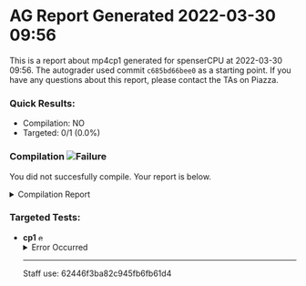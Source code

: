 # AG Report Generated 2022-03-30 09:56
This is a report about mp4cp1 generated for spenserCPU at 2022-03-30 09:56. The autograder used commit ``c685bd66bee0`` as a starting point. If you have any questions about this report, please contact the TAs on Piazza.
### Quick Results:
 - Compilation: NO
 - Targeted: 0/1 (0.0%)
### Compilation ![Failure][failure]
You did not succesfully compile. Your report is below.
<details>
<summary>Compilation Report</summary>

```
Info: *******************************************************************
Info: Running Quartus Prime Analysis & Synthesis
    Info: Version 18.1.0 Build 625 09/12/2018 SJ Standard Edition
    Info: Copyright (C) 2018  Intel Corporation. All rights reserved.
    Info: Your use of Intel Corporation's design tools, logic functions 
    Info: and other software and tools, and its AMPP partner logic 
    Info: functions, and any output files from any of the foregoing 
    Info: (including device programming or simulation files), and any 
    Info: associated documentation or information are expressly subject 
    Info: to the terms and conditions of the Intel Program License 
    Info: Subscription Agreement, the Intel Quartus Prime License Agreement,
    Info: the Intel FPGA IP License Agreement, or other applicable license
    Info: agreement, including, without limitation, that your use is for
    Info: the sole purpose of programming logic devices manufactured by
    Info: Intel and sold by Intel or its authorized distributors.  Please
    Info: refer to the applicable agreement for further details.
    Info: Processing started: Wed Mar 30 14:55:57 2022
Info: Command: quartus_map mp4 -c mp4
Warning (18236): Number of processors has not been specified which may cause overloading on shared machines.  Set the global assignment NUM_PARALLEL_PROCESSORS in your QSF to an appropriate value for best performance.
Info (20030): Parallel compilation is enabled and will use 2 of the 2 processors detected
Info (12021): Found 1 design units, including 0 entities, in source file hdl/rv32i_types.sv
    Info (12022): Found design unit 1: rv32i_types (SystemVerilog) File: /job/student/hdl/rv32i_types.sv Line: 3
Warning (12019): Can't analyze file -- file hdl/reservation_station.sv is missing
Info (12021): Found 1 design units, including 0 entities, in source file hdl/structs.sv
    Info (12022): Found design unit 1: structs (SystemVerilog) File: /job/student/hdl/structs.sv Line: 1
Warning (12019): Can't analyze file -- file hdl/rv32i_mux_types.sv is missing
Error (10161): Verilog HDL error at rv32i_types.sv(7): object "pcmux" is not declared. Verify the object name is correct. If the name is correct, declare the object. File: /job/student/hdl/rv32i_types.sv Line: 7
Error (10161): Verilog HDL error at rv32i_types.sv(8): object "marmux" is not declared. Verify the object name is correct. If the name is correct, declare the object. File: /job/student/hdl/rv32i_types.sv Line: 8
Error (10161): Verilog HDL error at rv32i_types.sv(9): object "cmpmux" is not declared. Verify the object name is correct. If the name is correct, declare the object. File: /job/student/hdl/rv32i_types.sv Line: 9
Error (10161): Verilog HDL error at rv32i_types.sv(10): object "alumux" is not declared. Verify the object name is correct. If the name is correct, declare the object. File: /job/student/hdl/rv32i_types.sv Line: 10
Error (10161): Verilog HDL error at rv32i_types.sv(11): object "regfilemux" is not declared. Verify the object name is correct. If the name is correct, declare the object. File: /job/student/hdl/rv32i_types.sv Line: 11
Error: Quartus Prime Analysis & Synthesis was unsuccessful. 5 errors, 3 warnings
    Error: Peak virtual memory: 987 megabytes
    Error: Processing ended: Wed Mar 30 14:56:08 2022
    Error: Elapsed time: 00:00:11
    Error: Total CPU time (on all processors): 00:00:17

```

</details>


### Targeted Tests: 
<ul>
<li> <b>cp1</b> <img src="https://upload.wikimedia.org/wikipedia/en/thumb/7/74/Ambox_warning_yellow.svg/40px-Ambox_warning_yellow.svg.png" alt="error" width="13" height="13" ></img><details>
<summary>Error Occurred</summary>

```
An error occured when running this test.
If your code did not successfully compile, that is likely the reason.
If your code did compile, then please reach out to a TA on Piazza
```

</details>
</li>

---
Staff use: 62446f3ba82c945fb6fb61d4

[success]: https://upload.wikimedia.org/wikipedia/commons/thumb/0/03/Green_check.svg/13px-Green_check.svg.png 
[failure]: https://upload.wikimedia.org/wikipedia/en/thumb/b/ba/Red_x.svg/13px-Red_x.svg.png 
